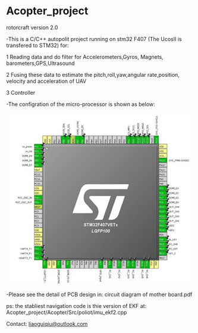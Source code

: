 # Acopter_project

rotorcraft version 2.0

-This is a C/C++ autopolit project running on stm32 F407 (The UcosII is transfered to STM32) for:

1 Reading data and do filter for Accelerometers,Gyros, Magnets, barometers,GPS,Ultrasound

2 Fusing these data to estimate the pitch,roll,yaw,angular rate,position, velocity and acceleration of UAV

3 Controller

-The configration of the micro-processor is shown as below:

<p align="center">
    <img  src= "https://github.com/liaoguiqiu/Acopter_project/blob/master/config%20of%20stm32.jpg" >
</p>


-Please see the detail of PCB design in:
circuit diagram of mother board.pdf


ps: the stabliest navigation code is thie version of EKF at: Acopter_project/Acopter/Src/poliot/imu_ekf2.cpp

Contact: liaoguiqiu@outlook.com
